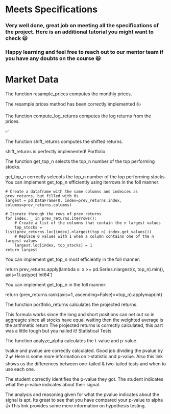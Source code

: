 
# Meets Specifications

### Very well done, great job on meeting all the specifications of the project. Here is an additional tutorial you might want to check :smiley:
### Happy learning and feel free to reach out to our mentor team if you have any doubts on the course :smiley:

# Market Data

The function resample_prices computes the monthly prices.

The resample prices method has been correctly implemented :+1:

The function compute_log_returns computes the log returns from the prices.

:white_check_mark:

The function shift_returns computes the shifted returns.

shift_returns is perfectly implemented!
Portfolio

The function get_top_n selects the top_n number of the top performing stocks.

get_top_n correctly selecots the top_n number of the top performing stocks.
You can implement get_top_n efficiently using iterrows in the foll manner:

    # Create a dataframe with the same columns and indeices as prev_returns, but filled with 0s
    largest = pd.DataFrame(0, index=prev_returns.index, columns=prev_returns.columns)

    # Iterate through the rows of prev_returns
    for index, _ in prev_returns.iterrows():
        # Create a list of the columns that contain the n largest values
        top_stocks = list(prev_returns.loc[index].nlargest(top_n).index.get_values())
        # Replace 0 values with 1 when a column contains one of the n largest values 
        largest.loc[index, top_stocks] = 1
    return largest

You can implement get_top_n most efficiently in the foll manner:

return prev_returns.apply(lambda x: x >= pd.Series.nlargest(x, top_n).min(), axis=1).astype('int64')

You can implement get_top_n in the foll manner:

return (prev_returns.rank(axis=1, ascending=False)<=top_n).applymap(int)

The function portfolio_returns calculates the projected returns.

This formula works since the long and short positions can net out so in aggreagte since all stocks have equal waiting then the weighted average is the arithmetic return
The projected returns is correctly calculated, this part was a little tough but you nailed it!
Statistical Tests

The function analyze_alpha calculates the t-value and p-value.

tvalue and pvalue are correctly calculated. Good job dividing the pvalue by 2 :heavy_check_mark:
Here is some more information on t-statistic and p-value. Also this link shows us the differences between one-tailed & two-tailed tests and when to use each one.

The student correctly identifies the p-value they got. The student indicates what the p-value indicates about their signal.

The analysis and reasoning given for what the pvalue indicates about the signal is apt. Its great to see that you have compared your p-value to alpha :+1: This link provides some more information on hypothesis testing.
